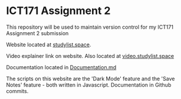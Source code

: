 # ICT171 Assignment 2
This repository will be used to maintain version control for my ICT171 Assignment 2 submission

Website located at [studylist.space](https://studylist.space).

Video explainer link on website. Also located at [video.studylist.space](http://video.studylist.space)

Documentation located in [Documentation.md](/Documentation.md)

The scripts on this website are the 'Dark Mode' feature and the 'Save Notes' feature - both written in Javascript. Documentation in Github commits.
